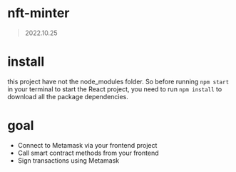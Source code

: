 # nft-minter
> 2022.10.25

# install
this project have not the node_modules folder. So before running `npm start` in your terminal to start the React project, you need to run `npm install` to download all the package dependencies.

# goal
- Connect to Metamask via your frontend project
- Call smart contract methods from your frontend
- Sign transactions using Metamask
